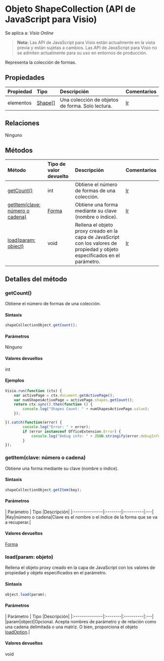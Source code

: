 # <a name="shapecollection-object-javascript-api-for-visio"></a>Objeto ShapeCollection (API de JavaScript para Visio)

Se aplica a: _Visio Online_

>**Nota:** Las API de JavaScript para Visio están actualmente en la vista previa y están sujetas a cambios. Las API de JavaScript para Visio no se admiten actualmente para su uso en entornos de producción.

Representa la colección de formas.

## <a name="properties"></a>Propiedades

| Propiedad       | Tipo    |Descripción| Comentarios|
|:---------------|:--------|:----------|:---|
|elementos|[Shape[]](shape.md)|Una colección de objetos de forma. Solo lectura.|[Ir](https://github.com/OfficeDev/office-js-docs/issues/new?title=Visio-shapeCollection-items)|

## <a name="relationships"></a>Relaciones
Ninguno


## <a name="methods"></a>Métodos

| Método           | Tipo de valor devuelto    |Descripción| Comentarios|
|:---------------|:--------|:----------|:---|
|[getCount()](#getcount)|int|Obtiene el número de formas de una colección.|[Ir](https://github.com/OfficeDev/office-js-docs/issues/new?title=Visio-shapeCollection-getCount)|
|[getItem(clave: número o cadena)](#getitemkey-number-or-string)|[Forma](shape.md)|Obtiene una forma mediante su clave (nombre o índice).|[Ir](https://github.com/OfficeDev/office-js-docs/issues/new?title=Visio-shapeCollection-getItem)|
|[load(param: object)](#loadparam-object)|void|Rellena el objeto proxy creado en la capa de JavaScript con los valores de propiedad y objeto especificados en el parámetro.|[Ir](https://github.com/OfficeDev/office-js-docs/issues/new?title=Visio-shapeCollection-load)|

## <a name="method-details"></a>Detalles del método


### <a name="getcount"></a>getCount()
Obtiene el número de formas de una colección.

#### <a name="syntax"></a>Sintaxis
```js
shapeCollectionObject.getCount();
```

#### <a name="parameters"></a>Parámetros
Ninguno

#### <a name="returns"></a>Valores devueltos
int

#### <a name="examples"></a>Ejemplos
```js
Visio.run(function (ctx) { 
    var activePage = ctx.document.getActivePage();
    var numShapesActivePage = activePage.shapes.getCount();
    return ctx.sync().then(function () {
        console.log("Shapes Count: " + numShapesActivePage.value);
    });

}).catch(function(error) {
        console.log("Error: " + error);
        if (error instanceof OfficeExtension.Error) {
            console.log("Debug info: " + JSON.stringify(error.debugInfo));
        }
});
```

### <a name="getitemkey-number-or-string"></a>getItem(clave: número o cadena)
Obtiene una forma mediante su clave (nombre o índice).

#### <a name="syntax"></a>Sintaxis
```js
shapeCollectionObject.getItem(key);
```

#### <a name="parameters"></a>Parámetros
| Parámetro       | Tipo    |Descripción|
|:---------------|:--------|:----------|:---|
|Key|número o cadena|Clave es el nombre o el índice de la forma que se va a recuperar.|

#### <a name="returns"></a>Valores devueltos
[Forma](shape.md)

### <a name="loadparam-object"></a>load(param: objeto)
Rellena el objeto proxy creado en la capa de JavaScript con los valores de propiedad y objeto especificados en el parámetro.

#### <a name="syntax"></a>Sintaxis
```js
object.load(param);
```

#### <a name="parameters"></a>Parámetros
| Parámetro       | Tipo    |Descripción|
|:---------------|:--------|:----------|:---|
|param|object|Opcional. Acepta nombres de parámetro y de relación como una cadena delimitada o una matriz. O bien, proporciona el objeto [loadOption](loadoption.md).|

#### <a name="returns"></a>Valores devueltos
void
